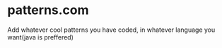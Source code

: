 # patterns.com
Add whatever cool patterns you have coded, in whatever language you want(java is preffered)
